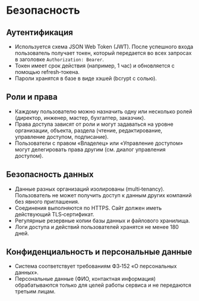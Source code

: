 # Безопасность

## Аутентификация

- Используется схема JSON Web Token (JWT). После успешного входа пользователь получает токен, который передается во всех запросах в заголовке `Authorization: Bearer`.
- Токен имеет срок действия (например, 1 час) и обновляется с помощью refresh‑токена.
- Пароли хранятся в базе в виде хэшей (bcrypt с солью).

## Роли и права

- Каждому пользователю можно назначить одну или несколько ролей (директор, инженер, мастер, бухгалтер, заказчик).
- Права доступа зависят от роли и могут задаваться на уровне организации, объекта, раздела (чтение, редактирование, управление доступом, подписание).
- Пользователи с правом «Владелец» или «Управление доступом» могут делегировать права другим (см. диалог управления доступом).

## Безопасность данных

- Данные разных организаций изолированы (multi‑tenancy). Пользователь не может получить доступ к данным других компаний без явного приглашения.
- Соединения выполняются по HTTPS. Сайт должен иметь действующий TLS‑сертификат.
- Регулярные резервные копии базы данных и файлового хранилища.
- Логи доступа и действий пользователей хранятся не менее 180 дней.

## Конфиденциальность и персональные данные

- Система соответствует требованиям ФЗ‑152 «О персональных данных».
- Персональные данные (ФИО, контактная информация) обрабатываются только для целей работы сервиса и не передаются третьим лицам.

